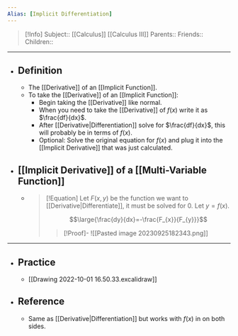 ```yaml
---
Alias: [Implicit Differentiation]
---
```

> [!Info]
> Subject:: [[Calculus]] [[Calculus III]]
> Parents:: 
> Friends:: 
> Children:: 
---
- ## Definition
	- The [[Derivative]] of an [[Implicit Function]].
	- To take the [[Derivative]] of an [[Implicit Function]]:
		- Begin taking the [[Derivative]] like normal.
		- When you need to take the [[Derivative]] of $f(x)$ write it as $\frac{df}{dx}$.
		- After [[Derivative|Differentiation]] solve for $\frac{df}{dx}$, this will probably be in terms of $f(x)$.
		- Optional: Solve the original equation for $f(x)$ and plug it into the [[Implicit Derivative]] that was just calculated.
- ## [[Implicit Derivative]] of a [[Multi-Variable Function]]
	- > [!Equation]
	  > Let $F(x,y)$ be the function we want to [[Derivative|Differentiate]], it must be solved for $0$.
	  > Let $y=f(x)$.
	  > 
	  > $$\large{\frac{dy}{dx}=-\frac{F_{x}}{F_{y}}}$$
	  > > [!Proof]-
	  > > ![[Pasted image 20230925182343.png]]
---
- ## Practice
	- [[Drawing 2022-10-01 16.50.33.excalidraw]]
- ## Reference
	- Same as [[Derivative|Differentiation]] but works with $f(x)$ in on both sides.